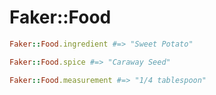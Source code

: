 # Faker::Food

```ruby
Faker::Food.ingredient #=> "Sweet Potato"

Faker::Food.spice #=> "Caraway Seed"

Faker::Food.measurement #=> "1/4 tablespoon"
```

